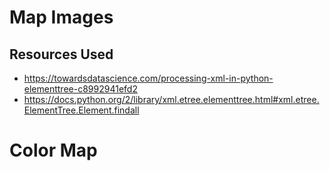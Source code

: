 # Map Images
## Resources Used
 * https://towardsdatascience.com/processing-xml-in-python-elementtree-c8992941efd2
 * https://docs.python.org/2/library/xml.etree.elementtree.html#xml.etree.ElementTree.Element.findall
# Color Map
